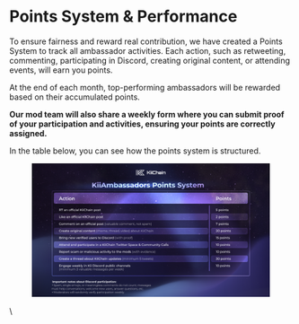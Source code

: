 # Points System & Performance

To ensure fairness and reward real contribution, we have created a Points System to track all ambassador activities. Each action, such as retweeting, commenting, participating in Discord, creating original content, or attending events, will earn you points.

At the end of each month, top-performing ambassadors will be rewarded based on their accumulated points.

**Our mod team will also share a weekly form where you can submit proof of your participation and activities, ensuring your points are correctly assigned.**

In the table below, you can see how the points system is structured.

<figure><img src="../.gitbook/assets/KIIAmbassadorPOINTS_V2 (1).png" alt=""><figcaption></figcaption></figure>

\
